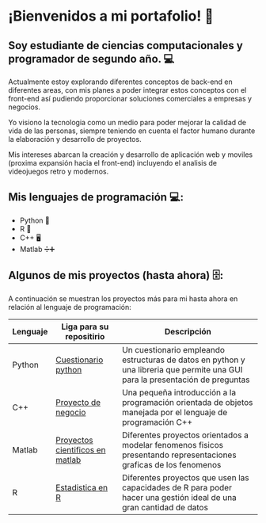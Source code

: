 # ¡Bienvenidos a mi portafolio! 📁

## Soy estudiante de ciencias computacionales y programador de segundo año. 💻

Actualmente estoy explorando diferentes conceptos de back-end en diferentes areas, con mis planes
a poder integrar estos conceptos con el front-end así pudiendo proporcionar soluciones comerciales a
empresas y negocios. 

Yo visiono la tecnologia como un medio para poder mejorar la calidad de vida de las personas, siempre teniendo en cuenta el factor humano durante la elaboración y desarrollo de proyectos. 

Mis intereses abarcan la creación y desarrollo de aplicación web y moviles (proxima expansión hacia el front-end) incluyendo el analisis de videojuegos retro y modernos. 

## Mis lenguajes de programación 💻: 

+ Python 🐍
+ R 🔢
+ C++ 🖥
+ Matlab ➗➕

## Algunos de mis proyectos (hasta ahora) 🗄️: 

A continuación se muestran los proyectos más para mi hasta ahora en relación al lenguaje de programación: 

| Lenguaje | Liga para su repositirio | Descripción |
| -------- | -------- | --------- |
| Python | [Cuestionario python](https://github.com/rafhdz/python-proyects)| Un cuestionario empleando estructuras de datos en python y una libreria que permite una GUI para la presentación de preguntas |
| C++ | [Proyecto de negocio](https://github.com/rafhdz/cpp-proyects) | Una pequeña introducción a la programación orientada de objetos manejada por el lenguaje de programación C++ |
| Matlab | [Proyectos cientificos en matlab](https://github.com/rafhdz/matlab-proyects) | Diferentes proyectos orientados a modelar fenomenos fisicos presentando representaciones graficas de los fenomenos |
| R | [Estadistica en R](https://github.com/rafhdz/r-proyects) | Diferentes proyectos que usen las capacidades de R para poder hacer una gestión ideal de una gran cantidad de datos |
